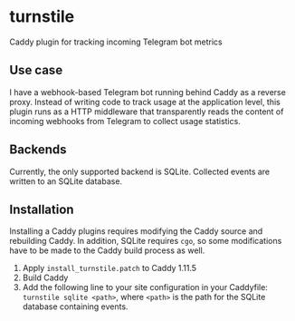 # turnstile
Caddy plugin for tracking incoming Telegram bot metrics

## Use case

I have a webhook-based Telegram bot running behind Caddy as a reverse proxy. Instead of writing code
to track usage at the application level, this plugin runs as a HTTP middleware that transparently
reads the content of incoming webhooks from Telegram to collect usage statistics.

## Backends

Currently, the only supported backend is SQLite. Collected events are written to an SQLite database.

## Installation

Installing a Caddy plugins requires modifying the Caddy source and rebuilding Caddy. In addition,
SQLite requires `cgo`, so some modifications have to be made to the Caddy build process as well.

1. Apply `install_turnstile.patch` to Caddy 1.11.5
2. Build Caddy
3. Add the following line to your site configuration in your Caddyfile: `turnstile sqlite <path>`,
   where `<path>` is the path for the SQLite database containing events.

